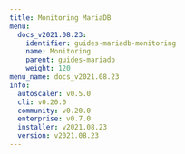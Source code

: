 ```yaml
---
title: Monitoring MariaDB
menu:
  docs_v2021.08.23:
    identifier: guides-mariadb-monitoring
    name: Monitoring
    parent: guides-mariadb
    weight: 120
menu_name: docs_v2021.08.23
info:
  autoscaler: v0.5.0
  cli: v0.20.0
  community: v0.20.0
  enterprise: v0.7.0
  installer: v2021.08.23
  version: v2021.08.23
---
```


